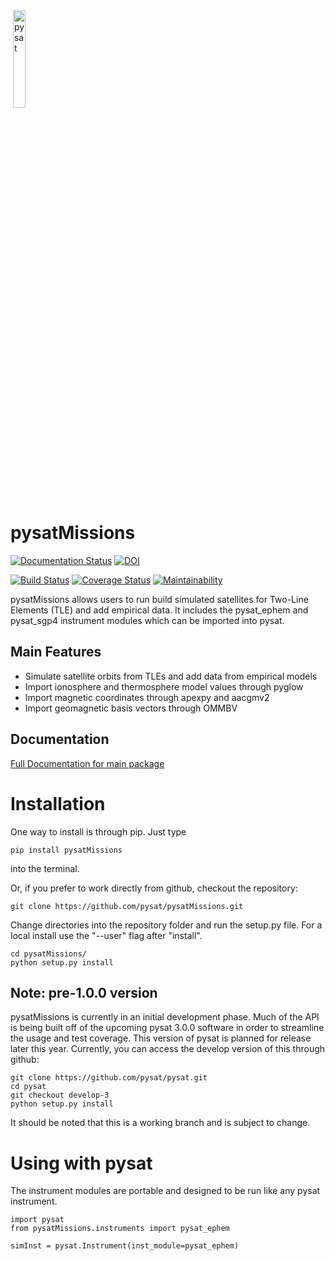 <div align="left">
        <img height="0" width="0px">
        <img width="20%" src="/poweredbypysat.png" alt="pysat" title="pysat"</img>
</div>

# pysatMissions
[![Documentation Status](https://readthedocs.org/projects/pysatmissions/badge/?version=latest)](https://pysatmissions.readthedocs.io/en/latest/?badge=latest)
[![DOI](https://zenodo.org/badge/209358908.svg)](https://zenodo.org/badge/latestdoi/209358908)

[![Build Status](https://travis-ci.com/pysat/pysatMissions.svg?branch=main)](https://travis-ci.com/pysat/pysatMissions)
[![Coverage Status](https://coveralls.io/repos/github/pysat/pysatMissions/badge.svg?branch=main)](https://coveralls.io/github/pysat/pysatMissions?branch=main)
[![Maintainability](https://api.codeclimate.com/v1/badges/83011911691b9d2076e9/maintainability)](https://codeclimate.com/github/pysat/pysatMissions/maintainability)

pysatMissions allows users to run build simulated satellites for Two-Line Elements (TLE) and add empirical data.  It includes the pysat_ephem and pysat_sgp4 instrument modules which can be imported into pysat.

Main Features
-------------
- Simulate satellite orbits from TLEs and add data from empirical models
- Import ionosphere and thermosphere model values through pyglow
- Import magnetic coordinates through apexpy and aacgmv2
- Import geomagnetic basis vectors through OMMBV

Documentation
---------------------
[Full Documentation for main package](http://pysat.readthedocs.io/en/latest/)


# Installation

One way to install is through pip.  Just type

```
pip install pysatMissions
```
into the terminal.

Or, if you prefer to work directly from github, checkout the repository:

```
git clone https://github.com/pysat/pysatMissions.git
```

Change directories into the repository folder and run the setup.py file.  For
a local install use the "--user" flag after "install".

```
cd pysatMissions/
python setup.py install
```

Note: pre-1.0.0 version
------------------
pysatMissions is currently in an initial development phase.  Much of the API is being built off of the upcoming pysat 3.0.0 software in order to streamline the usage and test coverage.  This version of pysat is planned for release later this year.  Currently, you can access the develop version of this through github:
```
git clone https://github.com/pysat/pysat.git
cd pysat
git checkout develop-3
python setup.py install
```
It should be noted that this is a working branch and is subject to change.

# Using with pysat

The instrument modules are portable and designed to be run like any pysat instrument.

```
import pysat
from pysatMissions.instruments import pysat_ephem

simInst = pysat.Instrument(inst_module=pysat_ephem)
```
